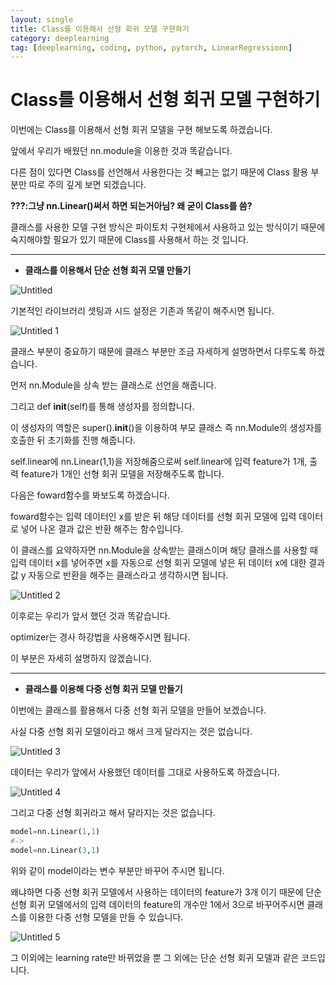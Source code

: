 ```yaml
---
layout: single
title: Class를 이용해서 선형 회귀 모델 구현하기
category: deeplearning
tag: [deeplearning, coding, python, pytorch, LinearRegressionn]
---
```

# Class를 이용해서 선형 회귀 모델 구현하기

이번에는 Class를 이용해서 선형 회귀 모델을 구현 해보도록 하겠습니다.

앞에서 우리가 배웠던 nn.module을 이용한 것과 똑같습니다.

다른 점이 있다면 Class를 선언해서 사용한다는 것 빼고는 없기 때문에 Class 활용 부분만 따로 주의 깊게 보면 되겠습니다.

**???:그냥 nn.Linear()써서 하면 되는거아님? 왜 굳이 Class를 씀?**

클래스를 사용한 모델 구현 방식은 파이토치 구현체에서 사용하고 있는 방식이기 때문에 숙지해야할 필요가 있기 때문에 Class를 사용해서 하는 것 입니다.

---

- **클래스를 이용해서 단순 선형 회귀 모델 만들기**

![Untitled](https://github.com/jusunglee-ai/jusunglee-ai.github.io/assets/125032849/fea317f0-9cdc-4366-bcdf-0c195d2f96ca)

기본적인 라이브러리 셋팅과 시드 설정은 기존과 똑같이 해주시면 됩니다.

![Untitled 1](https://github.com/jusunglee-ai/jusunglee-ai.github.io/assets/125032849/352fec6f-7175-46df-9047-f687508ebaf9)

클래스 부분이 중요하기 때문에 클래스 부분만 조금 자세하게 설명하면서 다루도록 하겠습니다.

먼저 nn.Module을 상속 받는 클래스로 선언을 해줍니다.

그리고 def __init__(self)를 통해 생성자를 정의합니다.

이 생성자의 역할은 super().__init__()을 이용하여 부모 클래스 즉 nn.Module의 생성자를 호출한 뒤 초기화를 진행 해줍니다.

self.linear에 nn.Linear(1,1)을 저장해줌으로써 self.linear에 입력 feature가 1개, 출력 feature가 1개인 선형 회귀 모델을 저장해주도록 합니다.

다음은 foward함수를 봐보도록 하겠습니다.

foward함수는 입력 데이터인 x를 받은 뒤 해당 데이터를 선형 회귀 모델에 입력 데이터로 넣어 나온 결과 값은 반환 해주는 함수입니다.

이 클래스를 요약하자면 nn.Module을 상속받는 클래스이며 해당 클래스를 사용할 때 입력 데이터 x를 넣어주면 x를 자동으로 선형 회귀 모델에 넣은 뒤 데이터 x에 대한 결과 값 y 자동으로 반환을 해주는 클래스라고 생각하시면 됩니다.

![Untitled 2](https://github.com/jusunglee-ai/jusunglee-ai.github.io/assets/125032849/117952a8-6ad2-41e2-8d00-feede5bcb9c5)

이후로는 우리가 앞서 했던 것과 똑같습니다.

optimizer는 경사 하강법을 사용해주시면 됩니다.

이 부분은 자세히 설명하지 않겠습니다.

---

- **클래스를 이용해 다중 선형 회귀 모델 만들기**

이번에는 클래스를 활용해서 다중 선형 회귀 모델을 만들어 보겠습니다.

사실 다중 선형 회귀 모델이라고 해서 크게 달라지는 것은 없습니다.

![Untitled 3](https://github.com/jusunglee-ai/jusunglee-ai.github.io/assets/125032849/d50f54d6-7870-4924-8d8f-fd329a6c352f)

데이터는 우리가 앞에서 사용했던 데이터를 그대로 사용하도록 하겠습니다.

![Untitled 4](https://github.com/jusunglee-ai/jusunglee-ai.github.io/assets/125032849/645e9edc-b5fb-4b64-99ba-9d058f4a32d3)

그리고 다중 선형 회귀라고 해서 달라지는 것은 없습니다.

```python
model=nn.Linear(1,1)
#->
model=nn.Linear(3,1)
```

위와 같이 model이라는 변수 부분만 바꾸어 주시면 됩니다.

왜냐하면 다중 선형 회귀 모델에서 사용하는 데이터의 feature가 3개 이기 때문에 단순 선형 회귀 모델에서의 입력 데이터의 feature의 개수만 1에서 3으로 바꾸어주시면 클래스를 이용한 다중 선형 모델을 만들 수 있습니다.

![Untitled 5](https://github.com/jusunglee-ai/jusunglee-ai.github.io/assets/125032849/94aa8ded-60a5-4750-9fe1-1ad92e516be8)

그 이외에는 learning rate만 바뀌었을 뿐 그 외에는 단순 선형 회귀 모델과 같은 코드입니다.
